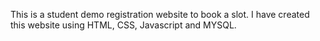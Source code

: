 This is a student demo registration website to book a slot. I have created this website using HTML, CSS, Javascript and MYSQL.


